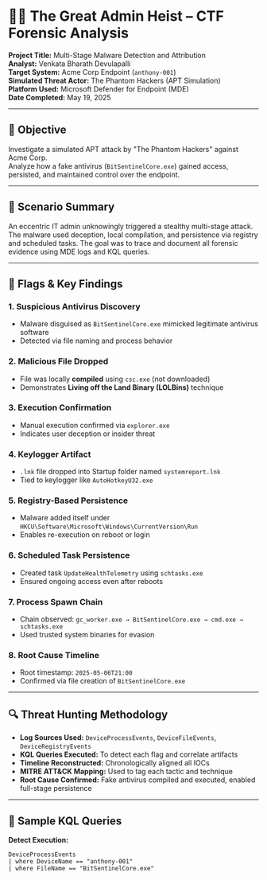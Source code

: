 # 🕵️‍♂️ The Great Admin Heist – CTF Forensic Analysis

**Project Title:** Multi-Stage Malware Detection and Attribution  
**Analyst:** Venkata Bharath Devulapalli  
**Target System:** Acme Corp Endpoint (`anthony-001`)  
**Simulated Threat Actor:** The Phantom Hackers (APT Simulation)  
**Platform Used:** Microsoft Defender for Endpoint (MDE)  
**Date Completed:** May 19, 2025

---

## 🧠 Objective

Investigate a simulated APT attack by "The Phantom Hackers" against Acme Corp.  
Analyze how a fake antivirus (`BitSentinelCore.exe`) gained access, persisted, and maintained control over the endpoint.

---

## 🧩 Scenario Summary

An eccentric IT admin unknowingly triggered a stealthy multi-stage attack. The malware used deception, local compilation, and persistence via registry and scheduled tasks. The goal was to trace and document all forensic evidence using MDE logs and KQL queries.

---

## 🚩 Flags & Key Findings

### 1. **Suspicious Antivirus Discovery**
- Malware disguised as `BitSentinelCore.exe` mimicked legitimate antivirus software
- Detected via file naming and process behavior

### 2. **Malicious File Dropped**
- File was locally **compiled** using `csc.exe` (not downloaded)
- Demonstrates **Living off the Land Binary (LOLBins)** technique

### 3. **Execution Confirmation**
- Manual execution confirmed via `explorer.exe`
- Indicates user deception or insider threat

### 4. **Keylogger Artifact**
- `.lnk` file dropped into Startup folder named `systemreport.lnk`
- Tied to keylogger like `AutoHotkeyU32.exe`

### 5. **Registry-Based Persistence**
- Malware added itself under `HKCU\Software\Microsoft\Windows\CurrentVersion\Run`
- Enables re-execution on reboot or login

### 6. **Scheduled Task Persistence**
- Created task `UpdateHealthTelemetry` using `schtasks.exe`
- Ensured ongoing access even after reboots

### 7. **Process Spawn Chain**
- Chain observed: `gc_worker.exe → BitSentinelCore.exe → cmd.exe → schtasks.exe`
- Used trusted system binaries for evasion

### 8. **Root Cause Timeline**
- Root timestamp: `2025-05-06T21:00`  
- Confirmed via file creation of `BitSentinelCore.exe`

---

## 🔍 Threat Hunting Methodology

- **Log Sources Used:** `DeviceProcessEvents`, `DeviceFileEvents`, `DeviceRegistryEvents`
- **KQL Queries Executed:** To detect each flag and correlate artifacts
- **Timeline Reconstructed:** Chronologically aligned all IOCs
- **MITRE ATT&CK Mapping:** Used to tag each tactic and technique
- **Root Cause Confirmed:** Fake antivirus compiled and executed, enabled full-stage persistence

---

## 🧪 Sample KQL Queries

**Detect Execution:**
```kusto
DeviceProcessEvents
| where DeviceName == "anthony-001"
| where FileName == "BitSentinelCore.exe"
